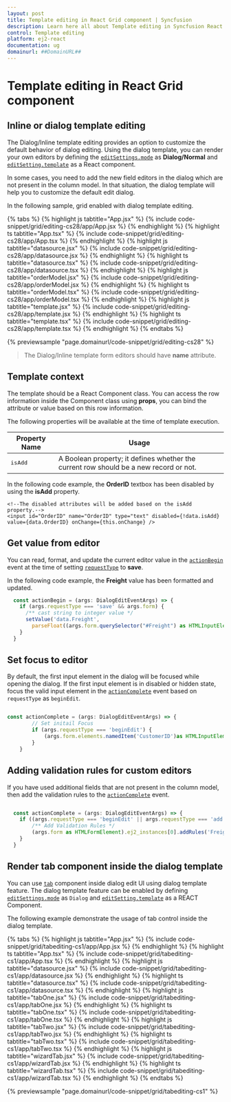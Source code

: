 ```yaml
---
layout: post
title: Template editing in React Grid component | Syncfusion
description: Learn here all about Template editing in Syncfusion React Grid component of Syncfusion Essential JS 2 and more.
control: Template editing 
platform: ej2-react
documentation: ug
domainurl: ##DomainURL##
---
```


# Template editing in React Grid component

## Inline or dialog template editing

The Dialog/Inline template editing provides an option to customize the default behavior of dialog editing. Using the dialog template, you can render your own editors by defining the [`editSettings.mode`](https://ej2.syncfusion.com/angular/documentation/api/grid/editSettings/#mode) as **Dialog/Normal** and [`editSetting.template`](https://ej2.syncfusion.com/angular/documentation/api/grid/editSettings/#template) as a React component.

In some cases, you need to add the new field editors in the dialog which are not present in the column model. In that situation, the dialog template will help you to customize the default edit dialog.

In the following sample, grid enabled with dialog template editing.

{% tabs %}
{% highlight js tabtitle="App.jsx" %}
{% include code-snippet/grid/editing-cs28/app/App.jsx %}
{% endhighlight %}
{% highlight ts tabtitle="App.tsx" %}
{% include code-snippet/grid/editing-cs28/app/App.tsx %}
{% endhighlight %}
{% highlight js tabtitle="datasource.jsx" %}
{% include code-snippet/grid/editing-cs28/app/datasource.jsx %}
{% endhighlight %}
{% highlight ts tabtitle="datasource.tsx" %}
{% include code-snippet/grid/editing-cs28/app/datasource.tsx %}
{% endhighlight %}
{% highlight js tabtitle="orderModel.jsx" %}
{% include code-snippet/grid/editing-cs28/app/orderModel.jsx %}
{% endhighlight %}
{% highlight ts tabtitle="orderModel.tsx" %}
{% include code-snippet/grid/editing-cs28/app/orderModel.tsx %}
{% endhighlight %}
{% highlight js tabtitle="template.jsx" %}
{% include code-snippet/grid/editing-cs28/app/template.jsx %}
{% endhighlight %}
{% highlight ts tabtitle="template.tsx" %}
{% include code-snippet/grid/editing-cs28/app/template.tsx %}
{% endhighlight %}
{% endtabs %}

 {% previewsample "page.domainurl/code-snippet/grid/editing-cs28" %}

> The Dialog/Inline template form editors should have **name** attribute.

## Template context

The template should be a React Component class. You can access the row information inside the Component class using **props**, you can bind the attribute or value based on this row information.

The following properties will be available at the time of template execution.

| Property Name | Usage |
|---------------|-------|
| <kbd>isAdd</kbd> | A Boolean property; it defines whether the current row should be a new record or not. |

In the following code example, the **OrderID** textbox has been disabled by using the **isAdd** property.

```
<!--The disabled attributes will be added based on the isAdd property.-->
<input id="OrderID" name="OrderID" type="text" disabled={!data.isAdd} value={data.OrderID} onChange={this.onChange} />

```

## Get value from editor

You can read, format, and update the current editor value in the [`actionBegin`](https://ej2.syncfusion.com/angular/documentation/api/grid/#actionbegin) event at the time of setting [`requestType`](https://ej2.syncfusion.com/angular/documentation/api/grid/saveEventArgs/#requesttype) to **save**.

In the following code example, the **Freight** value has been formatted and updated.

``` typescript
  const actionBegin = (args: DialogEditEventArgs) => {
    if (args.requestType === 'save' && args.form) {
      /** cast string to integer value */
      setValue('data.Freight',
        parseFloat((args.form.querySelector("#Freight") as HTMLInputElement).value), args);
    }
  }
```

## Set focus to editor

By default, the first input element in the dialog will be focused while opening the dialog.
If the first input element is in disabled or hidden state, focus the valid input element in the [`actionComplete`](https://ej2.syncfusion.com/angular/documentation/api/grid/#actioncomplete) event based on `requestType` as `beginEdit`.

```ts

const actionComplete = (args: DialogEditEventArgs) => {
        // Set initail Focus
        if (args.requestType === 'beginEdit') {
            (args.form.elements.namedItem('CustomerID')as HTMLInputElement).focus();
        }
    }

```

## Adding validation rules for custom editors

If you have used additional fields that are not present in the column model, then add the validation rules to the [`actionComplete`](https://ej2.syncfusion.com/angular/documentation/api/grid/#actioncomplete) event.

```ts

  const actionComplete = (args: DialogEditEventArgs) => {
    if ((args.requestType === 'beginEdit' || args.requestType === 'add')) {
        /** Add Validation Rules */
        (args.form as HTMLFormElement).ej2_instances[0].addRules('Freight', {max: 500});
    }
  }

```

## Render tab component inside the dialog template

You can use [`tab`](../../../tab) component inside dialog edit UI using dialog template feature. The dialog template feature can be enabled by defining  [`editSettings.mode`](https://ej2.syncfusion.com/angular/documentation/api/grid/editSettings/#mode) as `Dialog` and [`editSetting.template`](https://ej2.syncfusion.com/angular/documentation/api/grid/editSettings/#template) as a REACT Component.

The following example demonstrate the usage of tab control inside the dialog template.

{% tabs %}
{% highlight js tabtitle="App.jsx" %}
{% include code-snippet/grid/tabediting-cs1/app/App.jsx %}
{% endhighlight %}
{% highlight ts tabtitle="App.tsx" %}
{% include code-snippet/grid/tabediting-cs1/app/App.tsx %}
{% endhighlight %}
{% highlight js tabtitle="datasource.jsx" %}
{% include code-snippet/grid/tabediting-cs1/app/datasource.jsx %}
{% endhighlight %}
{% highlight ts tabtitle="datasource.tsx" %}
{% include code-snippet/grid/tabediting-cs1/app/datasource.tsx %}
{% endhighlight %}
{% highlight js tabtitle="tabOne.jsx" %}
{% include code-snippet/grid/tabediting-cs1/app/tabOne.jsx %}
{% endhighlight %}
{% highlight ts tabtitle="tabOne.tsx" %}
{% include code-snippet/grid/tabediting-cs1/app/tabOne.tsx %}
{% endhighlight %}
{% highlight js tabtitle="tabTwo.jsx" %}
{% include code-snippet/grid/tabediting-cs1/app/tabTwo.jsx %}
{% endhighlight %}
{% highlight ts tabtitle="tabTwo.tsx" %}
{% include code-snippet/grid/tabediting-cs1/app/tabTwo.tsx %}
{% endhighlight %}
{% highlight js tabtitle="wizardTab.jsx" %}
{% include code-snippet/grid/tabediting-cs1/app/wizardTab.jsx %}
{% endhighlight %}
{% highlight ts tabtitle="wizardTab.tsx" %}
{% include code-snippet/grid/tabediting-cs1/app/wizardTab.tsx %}
{% endhighlight %}
{% endtabs %}

 {% previewsample "page.domainurl/code-snippet/grid/tabediting-cs1" %}